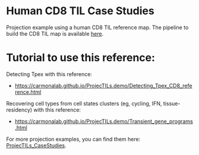 # Human CD8 TIL Case Studies
Projection example using a human CD8 TIL reference map. The pipeline to build the CD8 TIL map is available [here](https://github.com/carmonalab/CD8_human_TIL_atlas_construction).

# Tutorial to use this reference:

Detecting Tpex with this reference:
- https://carmonalab.github.io/ProjecTILs.demo/Detecting_Tpex_CD8_reference.html

Recovering cell types from cell states clusters (eg, cycling, IFN, tissue-residency) with this reference:
- https://carmonalab.github.io/ProjecTILs.demo/Transient_gene_programs.html

For more projection examples, you can find them here: [ProjecTILs_CaseStudies](https://github.com/carmonalab/ProjecTILs_CaseStudies).

